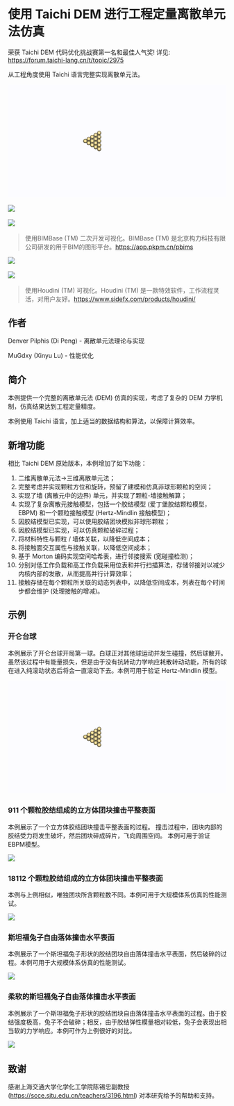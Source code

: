 # 使用 Taichi DEM 进行工程定量离散单元法仿真

荣获 Taichi DEM 代码优化挑战赛第一名和最佳人气奖! 详见: https://forum.taichi-lang.cn/t/topic/2975

从工程角度使用 Taichi 语言完整实现离散单元法。

![](Demos/carom/carom.gif)

![](Demos/cube_911_particles_impact/cube_911_particles_impact.gif)

![](Demos/cube_18112_particles_impact/cube_18112_particles_impact.gif)

>使用BIMBase (TM) 二次开发可视化。BIMBase (TM) 是北京构力科技有限公司研发的用于BIM的图形平台。https://app.pkpm.cn/pbims

![](Demos/bunny/bunny.gif)

![](Demos/soft_bunny/soft_bunny.gif)

>使用Houdini (TM) 可视化。Houdini (TM) 是一款特效软件，工作流程灵活，对用户友好。https://www.sidefx.com/products/houdini/

## 作者

Denver Pilphis (Di Peng) - 离散单元法理论与实现

MuGdxy (Xinyu Lu) - 性能优化

## 简介

本例提供一个完整的离散单元法 (DEM) 仿真的实现，考虑了复杂的 DEM 力学机制，仿真结果达到工程定量精度。

本例使用 Taichi 语言，加上适当的数据结构和算法，以保障计算效率。

## 新增功能

相比 Taichi DEM 原始版本，本例增加了如下功能：

1.  二维离散单元法→三维离散单元法；
2.  完整考虑并实现颗粒方位和旋转，预留了建模和仿真非球形颗粒的空间；
3.  实现了墙 (离散元中的边界) 单元，并实现了颗粒-墙接触解算；
4.  实现了复杂离散元接触模型，包括一个胶结模型 (爱丁堡胶结颗粒模型，EBPM) 和一个颗粒接触模型 (Hertz-Mindlin 接触模型)；
5.  因胶结模型已实现，可以使用胶结团块模拟非球形颗粒；
6.  因胶结模型已实现，可以仿真颗粒破碎过程；
7.  将材料特性与颗粒 / 墙体关联，以降低空间成本；
8.  将接触面交互属性与接触关联，以降低空间成本；
9.  基于 Morton 编码实现空间哈希表，进行邻接搜索 (宽碰撞检测)；
10. 分别对低工作负载和高工作负载采用位表和并行扫描算法，存储邻接对以减少内核内部的发散，从而提高并行计算效率；
11. 接触存储在每个颗粒所关联的动态列表中，以降低空间成本，列表在每个时间步都会维护 (处理接触的增减)。

## 示例

### 开仑台球

本例展示了开仑台球开局第一球。白球正对其他球运动并发生碰撞，然后球散开。虽然该过程中有能量损失，但是由于没有抗转动力学响应耗散转动动能，所有的球在进入纯滚动状态后将会一直滚动下去。本例可用于验证 Hertz-Mindlin 模型。

![](Demos/carom/carom.gif)

### 911 个颗粒胶结组成的立方体团块撞击平整表面

本例展示了一个立方体胶结团块撞击平整表面的过程。
撞击过程中，团块内部的胶结受力将发生破坏，然后团块碎成碎片，飞向周围空间。
本例可用于验证EBPM模型。

![](Demos/cube_911_particles_impact/cube_911_particles_impact.gif)

### 18112 个颗粒胶结组成的立方体团块撞击平整表面

本例与上例相似，唯独团块所含颗粒数不同。本例可用于大规模体系仿真的性能测试。

![](Demos/cube_18112_particles_impact/cube_18112_particles_impact.gif)

### 斯坦福兔子自由落体撞击水平表面

本例展示了一个斯坦福兔子形状的胶结团块自由落体撞击水平表面，然后破碎的过程。本例可用于大规模体系仿真的性能测试。

![](Demos/bunny/bunny.gif)

### 柔软的斯坦福兔子自由落体撞击水平表面

本例展示了一个斯坦福兔子形状的胶结团块自由落体撞击水平表面的过程。由于胶结强度极高，兔子不会破碎；相反，由于胶结弹性模量相对较低，兔子会表现出相当软的力学响应。本例可作为上例很好的对比。

![](Demos/soft_bunny/soft_bunny.gif)

## 致谢

感谢上海交通大学化学化工学院陈锡忠副教授 (https://scce.sjtu.edu.cn/teachers/3196.html) 对本研究给予的帮助和支持。
